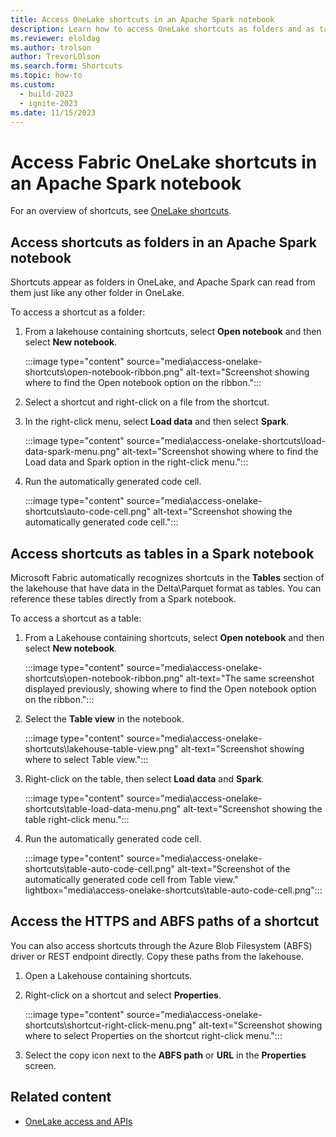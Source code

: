```yaml
---
title: Access OneLake shortcuts in an Apache Spark notebook
description: Learn how to access OneLake shortcuts as folders and as tables in an Apache Spark notebook.
ms.reviewer: eloldag
ms.author: trolson
author: TrevorLOlson
ms.search.form: Shortcuts
ms.topic: how-to
ms.custom:
  - build-2023
  - ignite-2023
ms.date: 11/15/2023
---
```


# Access Fabric OneLake shortcuts in an Apache Spark notebook

For an overview of shortcuts, see [OneLake shortcuts](onelake-shortcuts.md).

## Access shortcuts as folders in an Apache Spark notebook

Shortcuts appear as folders in OneLake, and Apache Spark can read from them just like any other folder in OneLake.

To access a shortcut as a folder:

1. From a lakehouse containing shortcuts, select **Open notebook** and then select **New notebook**.

   :::image type="content" source="media\access-onelake-shortcuts\open-notebook-ribbon.png" alt-text="Screenshot showing where to find the Open notebook option on the ribbon.":::

1. Select a shortcut and right-click on a file from the shortcut.

1. In the right-click menu, select **Load data** and then select **Spark**.

   :::image type="content" source="media\access-onelake-shortcuts\load-data-spark-menu.png" alt-text="Screenshot showing where to find the Load data and Spark option in the right-click menu.":::

1. Run the automatically generated code cell.

   :::image type="content" source="media\access-onelake-shortcuts\auto-code-cell.png" alt-text="Screenshot showing the automatically generated code cell.":::

## Access shortcuts as tables in a Spark notebook

Microsoft Fabric automatically recognizes shortcuts in the **Tables** section of the lakehouse that have data in the Delta\Parquet format as tables. You can reference these tables directly from a Spark notebook.

To access a shortcut as a table:

1. From a Lakehouse containing shortcuts, select **Open notebook** and then select **New notebook**.

   :::image type="content" source="media\access-onelake-shortcuts\open-notebook-ribbon.png" alt-text="The same screenshot displayed previously, showing where to find the Open notebook option on the ribbon.":::

1. Select the **Table view** in the notebook.

   :::image type="content" source="media\access-onelake-shortcuts\lakehouse-table-view.png" alt-text="Screenshot showing where to select Table view.":::

1. Right-click on the table, then select **Load data** and **Spark**.

   :::image type="content" source="media\access-onelake-shortcuts\table-load-data-menu.png" alt-text="Screenshot showing the table right-click menu.":::

1. Run the automatically generated code cell.

   :::image type="content" source="media\access-onelake-shortcuts\table-auto-code-cell.png" alt-text="Screenshot of the automatically generated code cell from Table view." lightbox="media\access-onelake-shortcuts\table-auto-code-cell.png":::

## Access the HTTPS and ABFS paths of a shortcut

You can also access shortcuts through the Azure Blob Filesystem (ABFS) driver or REST endpoint directly. Copy these paths from the lakehouse.

1. Open a Lakehouse containing shortcuts.

1. Right-click on a shortcut and select **Properties**.

   :::image type="content" source="media\access-onelake-shortcuts\shortcut-right-click-menu.png" alt-text="Screenshot showing where to select Properties on the shortcut right-click menu.":::

1. Select the copy icon next to the **ABFS path** or **URL** in the **Properties** screen.

## Related content

- [OneLake access and APIs](onelake-access-api.md)
